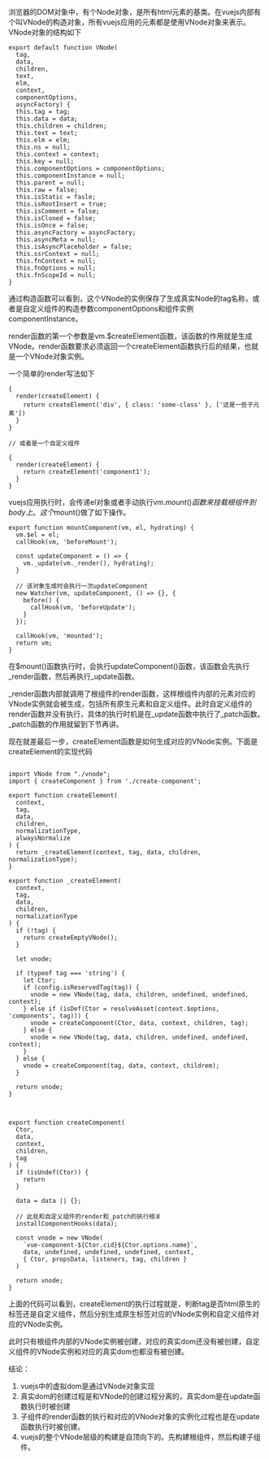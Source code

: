 浏览器的DOM对象中，有个Node对象，是所有html元素的基类。在vuejs内部有个叫VNode的构造对象，所有vuejs应用的元素都是使用VNode对象来表示。VNode对象的结构如下

```
export default function VNode(
  tag, 
  data, 
  children, 
  text, 
  elm, 
  context, 
  componentOptions, 
  asyncFactory) {
  this.tag = tag;
  this.data = data;
  this.children = children;
  this.text = text;
  this.elm = elm;
  this.ns = null;
  this.context = context;
  this.key = null;
  this.componentOptions = componentOptions;
  this.componentInstance = null;
  this.parent = null;
  this.raw = false;
  this.isStatic = fasle;
  this.isRootInsert = true;
  this.isComment = false;
  this.isCloned = false;
  this.isOnce = false;
  this.asyncFactory = asyncFactory;
  this.asyncMeta = null;
  this.isAsyncPlaceholder = false;
  this.ssrContext = null;
  this.fnContext = null;
  this.fnOptions = null;
  this.fnScopeId = null;
}
```
通过构造函数可以看到，这个VNode的实例保存了生成真实Node的tag名称，或者是自定义组件的构造参数componentOptions和组件实例componentInstance。

render函数的第一个参数是vm.$createElement函数，该函数的作用就是生成VNode。render函数要求必须返回一个createElement函数执行后的结果，也就是一个VNode对象实例。

一个简单的render写法如下

```
{
  render(createElement) {
    return createElement('div', { class: 'some-class' }, ['这是一些子元素'])
  }
}

// 或者是一个自定义组件

{
  render(createElement) {
    return createElement('component1');
  }
}
```

vuejs应用执行时，会传递el对象或者手动执行vm.$mount()函数来挂载根组件到body上。这个$mount()做了如下操作。

```
export function mountComponent(vm, el, hydrating) {
  vm.$el = el;
  callHook(vm, 'beforeMount');

  const updateComponent = () => {
    vm._update(vm._render(), hydrating);
  }

  // 该对象生成时会执行一次updateComponent
  new Watcher(vm, updateComponent, () => {}, {
    before() {
      callHook(vm, 'beforeUpdate');
    }
  });

  callHook(vm, 'mounted');
  return vm;
}
```
在$mount()函数执行时，会执行updateComponent()函数，该函数会先执行_render函数，然后再执行_update函数。

_render函数内部就调用了根组件的render函数，这样根组件内部的元素对应的VNode实例就会被生成，包括所有原生元素和自定义组件。此时自定义组件的render函数并没有执行，具体的执行时机是在_update函数中执行了_patch函数。_patch函数的作用就留到下节再讲。

现在就差最后一步，createElement函数是如何生成对应的VNode实例。下面是createElement的实现代码

```

import VNode from "./vnode";
import { createComponent } from './create-component';

export function createElement(
  context,
  tag,
  data,
  children,
  normalizationType,
  alwaysNormalize
) {
  return _createElement(context, tag, data, children, normalizationType);
}

export function _createElement(
  context,
  tag,
  data,
  children,
  normalizationType
) {
  if (!tag) {
    return createEmptyVNode();
  }

  let vnode;

  if (typeof tag === 'string') {
    let Ctor;
    if (config.isReservedTag(tag)) {
      vnode = new VNode(tag, data, children, undefined, undefined, context);
    } else if (isDef(Ctor = resolveAsset(context.$options, 'components', tag))) {
      vnode = createComponent(Ctor, data, context, children, tag);
    } else {
      vnode = new VNode(tag, data, children, undefined, undefined, context);
    }
  } else {
    vnode = createComponent(tag, data, context, childrem);
  }

  return vnode;
}



export function createComponent(
  Ctor,
  data,
  context,
  children,
  tag
) {
  if (isUndef(Ctor)) {
    return
  }

  data = data || {};
  
  // 此处和自定义组件的render和_patch的执行相关
  installComponentHooks(data);

  const vnode = new VNode(
    `vue-component-${Ctor.cid}${Ctor.options.name}`,
    data, undefined, undefined, undefined, context,
    { Ctor, propsData, listeners, tag, children }
  )

  return vnode;
}
```

上面的代码可以看到，createElement的执行过程就是，判断tag是否html原生的标签还是自定义组件，然后分别生成原生标签对应的VNode实例和自定义组件对应的VNode实例。

此时只有根组件内部的VNode实例被创建，对应的真实dom还没有被创建，自定义组件的VNode实例和对应的真实dom也都没有被创建。

结论：
1. vuejs中的虚拟dom是通过VNode对象实现
2. 真实dom的创建过程是和VNode的创建过程分离的，真实dom是在update函数执行时被创建
3. 子组件的render函数的执行和对应的VNode对象的实例化过程也是在update函数执行时被创建。
4. vuejs的整个VNode层级的构建是自顶向下的。先构建根组件，然后构建子组件。
